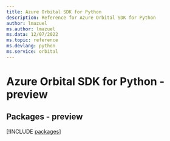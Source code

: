 ```yaml
---
title: Azure Orbital SDK for Python
description: Reference for Azure Orbital SDK for Python
author: lmazuel
ms.author: lmazuel
ms.data: 12/07/2022
ms.topic: reference
ms.devlang: python
ms.service: orbital
---
```

# Azure Orbital SDK for Python - preview
## Packages - preview
[!INCLUDE [packages](orbital-index.md)]
